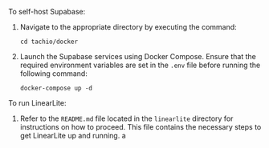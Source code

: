 To self-host Supabase:

1. Navigate to the appropriate directory by executing the command:
   ```
   cd tachio/docker
   ```
2. Launch the Supabase services using Docker Compose. Ensure that the required environment variables are set in the `.env` file before running the following command:
   ```
   docker-compose up -d
   ```

To run LinearLite:

1. Refer to the `README.md` file located in the `linearlite` directory for instructions on how to proceed. This file contains the necessary steps to get LinearLite up and running.
a
